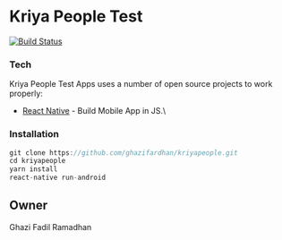 # Kriya People Test

[![Build Status](https://travis-ci.org/joemccann/dillinger.svg?branch=master)](https://travis-ci.org/joemccann/dillinger)


### Tech

Kriya People Test Apps uses a number of open source projects to work properly:

* [React Native](https://facebook.github.io/react-native) - Build Mobile App in JS.\

### Installation

```javascript
git clone https://github.com/ghazifardhan/kriyapeople.git
cd kriyapeople
yarn install
react-native run-android
```

Owner
----

Ghazi Fadil Ramadhan
